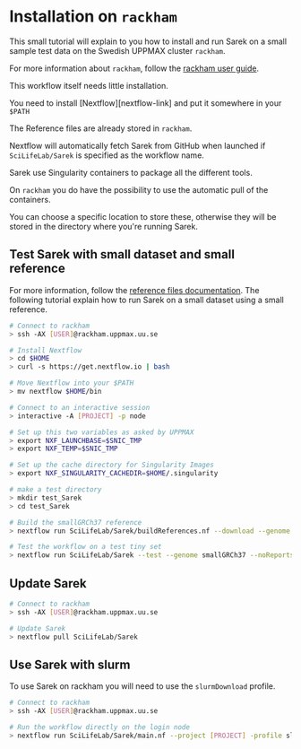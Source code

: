 # Installation on `rackham`

This small tutorial will explain to you how to install and run Sarek on a small sample test data on the Swedish UPPMAX cluster `rackham`.

For more information about `rackham`, follow the [rackham user guide](https://www.uppmax.uu.se/support/user-guides/rackham-user-guide/).

This workflow itself needs little installation.

You need to install [Nextflow][nextflow-link] and put it somewhere in your `$PATH`

The Reference files are already stored in `rackham`.

Nextflow will automatically fetch Sarek from GitHub when launched if `SciLifeLab/Sarek` is specified as the workflow name.

Sarek use Singularity containers to package all the different tools.

On `rackham` you do have the possibility to use the automatic pull of the containers.

You can choose a specific location to store these, otherwise they will be stored in the directory where you're running Sarek.

## Test Sarek with small dataset and small reference

For more information, follow the [reference files documentation](REFERENCES.md). The following tutorial explain how to run Sarek on a small dataset using a small reference.

```bash
# Connect to rackham
> ssh -AX [USER]@rackham.uppmax.uu.se

# Install Nextflow
> cd $HOME
> curl -s https://get.nextflow.io | bash

# Move Nextflow into your $PATH
> mv nextflow $HOME/bin

# Connect to an interactive session
> interactive -A [PROJECT] -p node

# Set up this two variables as asked by UPPMAX
> export NXF_LAUNCHBASE=$SNIC_TMP
> export NXF_TEMP=$SNIC_TMP

# Set up the cache directory for Singularity Images
> export NXF_SINGULARITY_CACHEDIR=$HOME/.singularity

# make a test directory
> mkdir test_Sarek
> cd test_Sarek

# Build the smallGRCh37 reference
> nextflow run SciLifeLab/Sarek/buildReferences.nf --download --genome smallGRCh37 --project [PROJECT] -profile download

# Test the workflow on a test tiny set
> nextflow run SciLifeLab/Sarek --test --genome smallGRCh37 --noReports --project [PROJECT] -profile download
```

## Update Sarek

```bash
# Connect to rackham
> ssh -AX [USER]@rackham.uppmax.uu.se

# Update Sarek
> nextflow pull SciLifeLab/Sarek
```

## Use Sarek with slurm

To use Sarek on rackham you will need to use the `slurmDownload` profile.

```bash
# Connect to rackham
> ssh -AX [USER]@rackham.uppmax.uu.se

# Run the workflow directly on the login node
> nextflow run SciLifeLab/Sarek/main.nf --project [PROJECT] -profile slurmDownload
```
